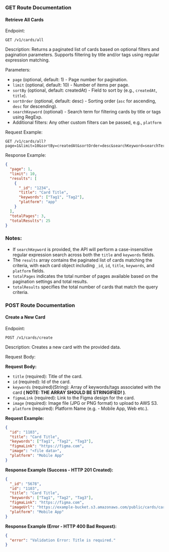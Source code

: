 ### GET Route Documentation

#### Retrieve All Cards

Endpoint:

```
GET /v1/cards/all
```

Description: Returns a paginated list of cards based on optional filters and pagination parameters. Supports filtering
by title and/or tags using regular expression matching.

Parameters:

- `page` (optional, default: 1) - Page number for pagination.
- `limit` (optional, default: 10) - Number of items per page.
- `sortBy` (optional, default: createdAt) - Field to sort by (e.g., `createdAt`, `title`).
- `sortOrder` (optional, default: desc) - Sorting order (`asc` for ascending, `desc` for descending).
- `searchKeyword` (optional) - Search term for filtering cards by title or tags using RegExp.
- Additional filters: Any other custom filters can be passed, e.g., `platform`

Request Example:

```
GET /v1/cards/all?page=1&limit=10&sortBy=createdAt&sortOrder=desc&searchKeyword=searchTerm
```

Response Example:

```json
{
  "page": 1,
  "limit": 10,
  "results": [
    {
      "_id": "1234",
      "title": "Card Title",
      "keywords": ["Tag1", "Tag2"],
      "platform": "app"
    }
  ],
  "totalPages": 3,
  "totalResults": 25
}
```

### Notes:

- If `searchKeyword` is provided, the API will perform a case-insensitive regular expression search across both the
  `title` and `keywords` fields.
- The `results` array contains the paginated list of cards matching the criteria, with each card object including `_id`,
  `id`, `title`, `keywords`, and `platform` fields.
- `totalPages` indicates the total number of pages available based on the pagination settings and total results.
- `totalResults` specifies the total number of cards that match the query criteria.

### POST Route Documentation

#### Create a New Card

Endpoint:

```
POST /v1/cards/create
```

Description: Creates a new card with the provided data.

Request Body:

**Request Body:**

- `title` (required): Title of the card.
- `id` (required): Id of the card.
- `keywords` (required)(String): Array of keywords/tags associated with the card **( NOTE: THE ARRAY SHOULD BE
  STRINGIFIED! )**.
- `figmaLink` (required): Link to the Figma design for the card.
- `image` (required): Image file (JPG or PNG format) to upload to AWS S3.
- `platform` (required): Platform Name (e.g. - Mobile App, Web etc.).

**Request Example:**

```json
{
  "id": "1103",
  "title": "Card Title",
  "keywords": ["Tag1", "Tag2", "Tag3"],
  "figmaLink": "https://figma.com",
  "image": "<file data>",
  "platform": "Mobile App"
}
```

**Response Example (Success - HTTP 201 Created):**

```json
{
  "_id": "5678",
  "id": "1103",
  "title": "Card Title",
  "keywords": ["Tag1", "Tag2", "Tag3"],
  "figmaLink": "https://figma.com",
  "imageUrl": "https://example-bucket.s3.amazonaws.com/public/cards/card-image.jpg",
  "platform": "Mobile App"
}
```

**Response Example (Error - HTTP 400 Bad Request):**

```json
{
  "error": "Validation Error: Title is required."
}
```
